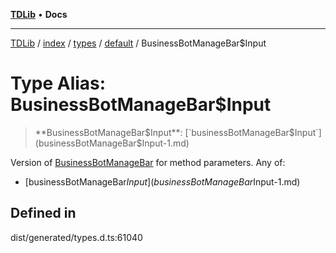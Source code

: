 [**TDLib**](../../../../../../README.md) • **Docs**

***

[TDLib](../../../../../../modules.md) / [index](../../../../../README.md) / [types](../../../README.md) / [default](../README.md) / BusinessBotManageBar$Input

# Type Alias: BusinessBotManageBar$Input

> **BusinessBotManageBar$Input**: [`businessBotManageBar$Input`](businessBotManageBar$Input-1.md)

Version of [BusinessBotManageBar](BusinessBotManageBar.md) for method parameters.
Any of:
- [businessBotManageBar$Input](businessBotManageBar$Input-1.md)

## Defined in

dist/generated/types.d.ts:61040
